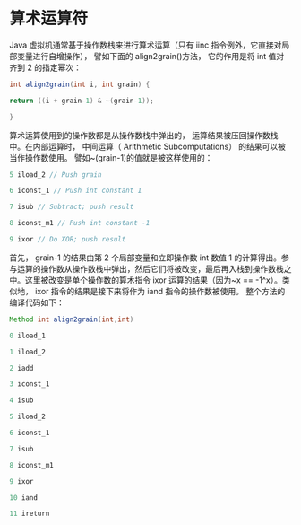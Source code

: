 # 算术运算符 

Java 虚拟机通常基于操作数栈来进行算术运算（只有 iinc 指令例外，它直接对局部变量进行自增操作）， 譬如下面的 align2grain()方法， 它的作用是将 int 值对齐到 2 的指定幂次： 

```java
int align2grain(int i, int grain) {

return ((i + grain-1) & ~(grain-1));

}
```

算术运算使用到的操作数都是从操作数栈中弹出的， 运算结果被压回操作数栈中。在内部运算时， 中间运算（ Arithmetic Subcomputations） 的结果可以被当作操作数使用。 譬如~(grain-1)的值就是被这样使用的：

```java
5 iload_2 // Push grain

6 iconst_1 // Push int constant 1

7 isub // Subtract; push result

8 iconst_m1 // Push int constant -1

9 ixor // Do XOR; push result
```

首先， grain-1 的结果由第 2 个局部变量和立即操作数 int 数值 1 的计算得出。参与运算的操作数从操作数栈中弹出，然后它们将被改变，最后再入栈到操作数栈之中。这里被改变是单个操作数的算术指令 ixor 运算的结果（因为~x == -1^x）。类似地， ixor 指令的结果是接下来将作为 iand 指令的操作数被使用。
整个方法的编译代码如下：

```java
Method int align2grain(int,int)

0 iload_1

1 iload_2

2 iadd

3 iconst_1

4 isub

5 iload_2

6 iconst_1

7 isub

8 iconst_m1

9 ixor

10 iand

11 ireturn
```















